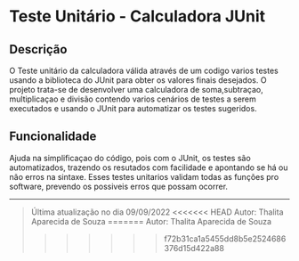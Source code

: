 # Teste Unitário - Calculadora JUnit

## Descrição
O Teste unitário da calculadora válida através de um codigo varios testes usando a biblioteca do JUnit para obter os valores finais desejados. O projeto trata-se de desenvolver uma calculadora de soma,subtraçao, multiplicaçao e divisão contendo varios cenários de testes a serem executados e usando o JUnit para automatizar os testes sugeridos.

## Funcionalidade
Ajuda na simplificaçao do código, pois com o JUnit, os testes são automatizados, trazendo os resutados com facilidade e apontando se há ou não erros na sintaxe. Esses testes unitarios validam todas as funções pro software, prevendo os possiveis erros que possam ocorrer.

---

> Última atualização no dia 09/09/2022
<<<<<<< HEAD
>Autor: Thalita Aparecida de Souza
=======
>Autor: Thalita Aparecida de Souza
>>>>>>> f72b31ca1a5455dd8b5e2524686376d15d422a88
